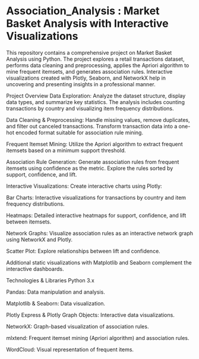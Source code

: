 # Association_Analysis : Market Basket Analysis with Interactive Visualizations
This repository contains a comprehensive project on Market Basket Analysis using Python. The project explores a retail transactions dataset, performs data cleaning and preprocessing, applies the Apriori algorithm to mine frequent itemsets, and generates association rules. Interactive visualizations created with Plotly, Seaborn, and NetworkX help in uncovering and presenting insights in a professional manner.

Project Overview
Data Exploration:
Analyze the dataset structure, display data types, and summarize key statistics. The analysis includes counting transactions by country and visualizing item frequency distributions.

Data Cleaning & Preprocessing:
Handle missing values, remove duplicates, and filter out canceled transactions. Transform transaction data into a one-hot encoded format suitable for association rule mining.

Frequent Itemset Mining:
Utilize the Apriori algorithm to extract frequent itemsets based on a minimum support threshold.

Association Rule Generation:
Generate association rules from frequent itemsets using confidence as the metric. Explore the rules sorted by support, confidence, and lift.

Interactive Visualizations:
Create interactive charts using Plotly:

Bar Charts: Interactive visualizations for transactions by country and item frequency distributions.

Heatmaps: Detailed interactive heatmaps for support, confidence, and lift between itemsets.

Network Graphs: Visualize association rules as an interactive network graph using NetworkX and Plotly.

Scatter Plot: Explore relationships between lift and confidence.

Additional static visualizations with Matplotlib and Seaborn complement the interactive dashboards.

Technologies & Libraries
Python 3.x

Pandas: Data manipulation and analysis.

Matplotlib & Seaborn: Data visualization.

Plotly Express & Plotly Graph Objects: Interactive data visualizations.

NetworkX: Graph-based visualization of association rules.

mlxtend: Frequent itemset mining (Apriori algorithm) and association rules.

WordCloud: Visual representation of frequent items.
